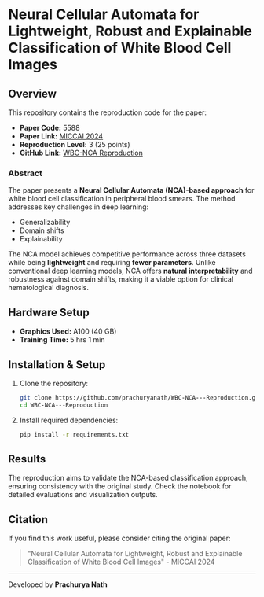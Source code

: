 # Neural Cellular Automata for Lightweight, Robust and Explainable Classification of White Blood Cell Images

## Overview
This repository contains the reproduction code for the paper:
- **Paper Code:** 5588  
- **Paper Link:** [MICCAI 2024](https://papers.miccai.org/miccai-2024/559-Paper3422.html)  
- **Reproduction Level:** 3 (25 points)  
- **GitHub Link:** [WBC-NCA Reproduction](https://github.com/prachuryanath/WBC-NCA---Reproduction)

### Abstract
The paper presents a **Neural Cellular Automata (NCA)-based approach** for white blood cell classification in peripheral blood smears. The method addresses key challenges in deep learning:
- Generalizability
- Domain shifts
- Explainability

The NCA model achieves competitive performance across three datasets while being **lightweight** and requiring **fewer parameters**. Unlike conventional deep learning models, NCA offers **natural interpretability** and robustness against domain shifts, making it a viable option for clinical hematological diagnosis.

## Hardware Setup
- **Graphics Used:** A100 (40 GB)
- **Training Time:** 5 hrs 1 min

## Installation & Setup
1. Clone the repository:
   ```bash
   git clone https://github.com/prachuryanath/WBC-NCA---Reproduction.git
   cd WBC-NCA---Reproduction
   ```
2. Install required dependencies:
   ```bash
   pip install -r requirements.txt
   ```
## Results
The reproduction aims to validate the NCA-based classification approach, ensuring consistency with the original study. Check the notebook for detailed evaluations and visualization outputs.

## Citation
If you find this work useful, please consider citing the original paper:
> "Neural Cellular Automata for Lightweight, Robust and Explainable Classification of White Blood Cell Images" - MICCAI 2024

---
Developed by **Prachurya Nath**
